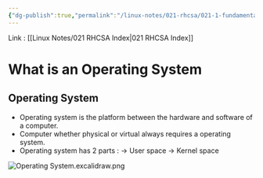 ```yaml
---
{"dg-publish":true,"permalink":"/linux-notes/021-rhcsa/021-1-fundamentals-of-computer/021-1-1-operating-system/","noteIcon":"","created":"2023-10-07T13:47:51.319+05:30","updated":"2023-10-29T12:56:36.740+05:30"}
---
```


Link : [[Linux Notes/021 RHCSA Index\|021 RHCSA Index]]

# What is an Operating System

## Operating System

- Operating system is the platform between the hardware and software of a computer.
- Computer whether physical or virtual always requires a operating system.
- Operating system has 2 parts : 
	&rarr; User space
	&rarr; Kernel space

![Operating System.excalidraw.png](/img/user/Linux%20Notes/assets/Operating%20System.excalidraw.png)

